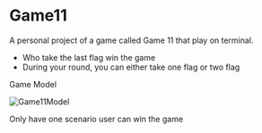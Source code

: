 # Game11


A personal project of a game called Game 11 that play on terminal.

*   Who take the last flag win the game 
*   During your round, you can either take one flag or two flag

Game Model


![Game11Model](https://user-images.githubusercontent.com/73052922/119241724-76fa0d80-bb0d-11eb-9c26-58de12ee304d.gif)

Only have one scenario user can win the game

